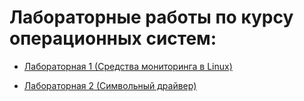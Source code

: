 # Лабораторные работы по курсу операционных систем:

* [Лабораторная 1 (Средства мониторинга в Linux)](./lab1)

* [Лабораторная 2 (Символьный драйвер)](./lab2)